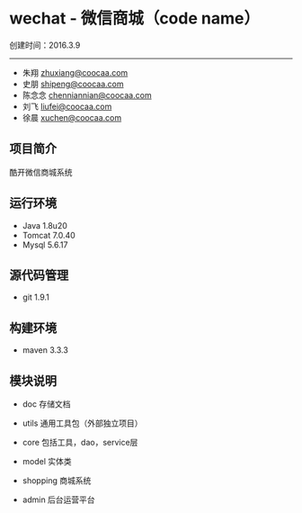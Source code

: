 wechat - 微信商城（code name）
========================
创建时间：2016.3.9

-------
+ 朱翔 <zhuxiang@coocaa.com>
+ 史朋 <shipeng@coocaa.com>
+ 陈念念 <chenniannian@coocaa.com>
+ 刘飞 <liufei@coocaa.com>
+ 徐晨 <xuchen@coocaa.com>

项目简介
-------
酷开微信商城系统


运行环境
-------

+ Java   1.8u20
+ Tomcat 7.0.40
+ Mysql  5.6.17

源代码管理
-------

+ git    1.9.1

构建环境
-------
+ maven   3.3.3

模块说明
-------
+ doc
存储文档

+ utils
通用工具包（外部独立项目）

+ core
包括工具，dao，service层

+ model
实体类

+ shopping
商城系统

+ admin
后台运营平台

